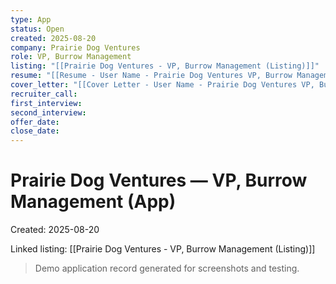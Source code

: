 ```yaml
---
type: App
status: Open
created: 2025-08-20
company: Prairie Dog Ventures
role: VP, Burrow Management
listing: "[[Prairie Dog Ventures - VP, Burrow Management (Listing)]]"
resume: "[[Resume - User Name - Prairie Dog Ventures VP, Burrow Management.pdf]]"
cover_letter: "[[Cover Letter - User Name - Prairie Dog Ventures VP, Burrow Management.pdf]]"
recruiter_call:
first_interview:
second_interview:
offer_date:
close_date:
---
```

# Prairie Dog Ventures — VP, Burrow Management (App)

Created: 2025-08-20

Linked listing: [[Prairie Dog Ventures - VP, Burrow Management (Listing)]]

> Demo application record generated for screenshots and testing.
